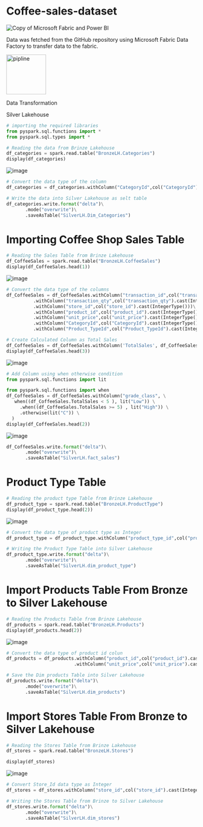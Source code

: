 # Coffee-sales-dataset
![Copy of Microsoft Fabric and Power BI](https://github.com/user-attachments/assets/bca1d657-e3eb-4d4d-9d05-93d9b629b614)

Data was fetched from the GitHub repository using Microsoft Fabric Data Factory to transfer data to the fabric.

<img width="105" alt="pipline" src="https://github.com/user-attachments/assets/fec1afa8-d51e-46fc-8fa3-f80dc3f49940" />

Data Transformation

Silver Lakehouse 

```python
# importing the required libraries
from pyspark.sql.functions import *
from pyspark.sql.types import *
```

```python
# Reading the data from Brinze Lakehouse
df_categories = spark.read.table("BronzeLH.Categories")
display(df_categories)
```
![image](https://github.com/user-attachments/assets/8d516a17-9273-473f-80cc-5526ed3bafb1)

```python
# Convert the data type of the column
df_categories = df_categories.withColumn("CategoryId",col("CategoryId").cast(IntegerType()))
```


```python
# Write the data into Silver Lakehouse as selt table
df_categories.write.format("delta")\
       .mode("overwrite")\
       .saveAsTable("SilverLH.Dim_Categories")
```

# Importing Coffee Shop Sales Table

```python
# Reading the Sales Table from Brinze Lakehouse
df_CoffeeSales = spark.read.table("BronzeLH.CoffeeSales")
display(df_CoffeeSales.head(1))
```
![image](https://github.com/user-attachments/assets/bc56248f-be83-44f8-9cca-31a09d76b52c)

```python
# Convert the data type of the columns
df_CoffeeSales = df_CoffeeSales.withColumn("transaction_id",col("transaction_id").cast(IntegerType()))\
          .withColumn("transaction_qty",col("transaction_qty").cast(IntegerType()))\
          .withColumn("store_id",col("store_id").cast(IntegerType()))\
          .withColumn("product_id",col("product_id").cast(IntegerType()))\
          .withColumn("unit_price",col("unit_price").cast(IntegerType()))\
          .withColumn("CategoryId",col("CategoryId").cast(IntegerType()))\
          .withColumn("Product_TypeId",col("Product_TypeId").cast(IntegerType()))
```

```python
# Create Calculated Column as Total Sales
df_CoffeeSales = df_CoffeeSales.withColumn('TotalSales', df_CoffeeSales.transaction_qty * df_CoffeeSales.unit_price)
display(df_CoffeeSales.head(3))
```
![image](https://github.com/user-attachments/assets/c8fb5001-6953-4910-bbcc-4a3c9bceeaf4)

```python
# Add Column using when otherwise condition
from pyspark.sql.functions import lit

from pyspark.sql.functions import when
df_CoffeeSales = df_CoffeeSales.withColumn("grade_class", \
   when((df_CoffeeSales.TotalSales < 5 ), lit("Low")) \
     .when((df_CoffeeSales.TotalSales >= 5) , lit("High")) \
     .otherwise(lit("C")) \
  )
display(df_CoffeeSales.head(2))
```

![image](https://github.com/user-attachments/assets/93ccc0d3-15f8-4d6d-a485-895656b35eb5)

```python
df_CoffeeSales.write.format("delta")\
       .mode("overwrite")\
       .saveAsTable("SilverLH.fact_sales")
```

# Product Type Table

```python
# Reading the product type Table from Brinze Lakehouse
df_product_type = spark.read.table("BronzeLH.ProductType")
display(df_product_type.head(2))
```

![image](https://github.com/user-attachments/assets/88728e34-93d4-4c88-9949-ef4119773df5)

```python
# Convert the data type of product type as Integer
df_product_type = df_product_type.withColumn("product_type_id",col("product_type_id").cast(IntegerType()))
```

```python
# Writing the Product Type Table into Silver Lakehouse
df_product_type.write.format("delta")\
       .mode("overwrite")\
       .saveAsTable("SilverLH.dim_product_type")
```

# Import Products Table From Bronze to Silver Lakehouse

```python
# Reading the Products Table from Brinze Lakehouse
df_products = spark.read.table("BronzeLH.Products")
display(df_products.head(2))
```
![image](https://github.com/user-attachments/assets/f078a8f5-6629-4b5f-9e19-5c134b316703)

```python
# Convert the data type of product id colun
df_products = df_products.withColumn("product_id",col("product_id").cast(IntegerType()))\
                         .withColumn("unit_price",col("unit_price").cast(IntegerType()))
```

```python
# Save the Dim products Table into Silver Lakehouse
df_products.write.format("delta")\
       .mode("overwrite")\
       .saveAsTable("SilverLH.dim_products")
```

# Import Stores Table From Bronze to Silver Lakehouse

```python
# Reading the Stores Table from Brinze Lakehouse
df_stores = spark.read.table("BronzeLH.Stores")

display(df_stores)
```

![image](https://github.com/user-attachments/assets/bafffe6a-d613-42a1-b854-9acb1e6eb950)

```python
# Convert Store_Id data type as Integer  
df_stores = df_stores.withColumn("store_id",col("store_id").cast(IntegerType()))
```

```python
# Writing the Stores Table from Brinze to Silver Lakehouse
df_stores.write.format("delta")\
       .mode("overwrite")\
       .saveAsTable("SilverLH.dim_stores")
```



































